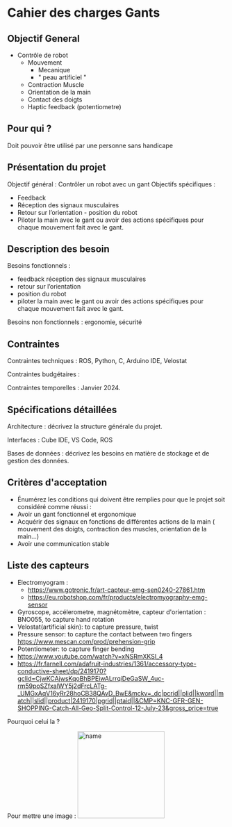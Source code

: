 # Cahier des charges Gants 

## Objectif General
- Contrôle de robot
    - Mouvement
        - Mecanique
        - " peau artificiel "
    - Contraction Muscle
    - Orientation de la main
    - Contact des doigts
    - Haptic feedback (potentiometre)
## Pour qui ?
Doit pouvoir être utilisé par une personne sans handicape 

## Présentation du projet
Objectif général : Contrôler un robot avec un gant 
Objectifs spécifiques :
- Feedback
- Réception des signaux musculaires 
- Retour sur l’orientation - position du robot
- Piloter la main avec le gant ou avoir des actions spécifiques pour chaque mouvement fait avec le gant. 
    
## Description des besoin
Besoins fonctionnels :  
- feedback réception des signaux musculaires 
- retour sur l’orientation 
- position du robot 
- piloter la main avec le gant ou avoir des actions spécifiques pour chaque mouvement fait avec le gant. 
                        
Besoins non fonctionnels : ergonomie, sécurité 

## Contraintes
Contraintes techniques : ROS, Python, C, Arduino IDE, Velostat

Contraintes budgétaires : 

Contraintes temporelles : Janvier 2024.

## Spécifications détaillées
Architecture : décrivez la structure générale du projet.

Interfaces : Cube IDE, VS Code, ROS

Bases de données : décrivez les besoins en matière de stockage et de gestion des données.

## Critères d'acceptation
- Énumérez les conditions qui doivent être remplies pour que le projet soit considéré comme réussi :
- Avoir un gant fonctionnel et ergonomique
- Acquérir des signaux en fonctions de différentes actions de la main ( mouvement des doigts, contraction des muscles, orientation de la main…)
- Avoir une communication stable 

## Liste des capteurs
- Electromyogram :
    - https://www.gotronic.fr/art-capteur-emg-sen0240-27861.htm
    - https://eu.robotshop.com/fr/products/electromyography-emg-sensor
- Gyroscope, accélerometre, magnétomètre, capteur d'orientation : BNO055, to capture hand rotation
- Velostat(artificial skin): to capture pressure, twist
- Pressure sensor: to capture the contact between two fingers
 https://www.mescan.com/prod/prehension-grip
- Potentiometer: to capture finger bending
- https://www.youtube.com/watch?v=xNSRmXKSI_4
- https://fr.farnell.com/adafruit-industries/1361/accessory-type-conductive-sheet/dp/2419170?gclid=CjwKCAjwsKqoBhBPEiwALrrqiDeGaSW_4uc-rm59poSZfxalWY5j2dFrcLATg-_UMGxAqV16yRr28hoCB38QAvD_BwE&mckv=_dc|pcrid||plid||kword||match||slid||product|2419170|pgrid||ptaid||&CMP=KNC-GFR-GEN-SHOPPING-Catch-All-Geo-Split-Control-12-July-23&gross_price=true

Pourquoi celui la ? 

Pour mettre une image : 
<img src="docs/name.png " alt="name" width="200"/>
